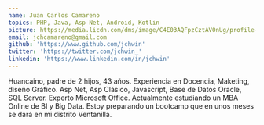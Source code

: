```yaml
---
name: Juan Carlos Camareno
topics: PHP, Java, Asp Net, Android, Kotlin
picture: https://media.licdn.com/dms/image/C4E03AQFpzCztAV0nUg/profile-displayphoto-shrink_200_200/0?e=1579132800&v=beta&t=dEXXtqDA6KRnqsRyN7Ps8bdK1_kyjNoYO4_T6eDTTzQ
email: jchcamareno@gmail.com
github: 'https://www.github.com/jchwin'
twitter: 'https://twitter.com/jchwin_'
linkedin: 'https://www.linkedin.com/in/jchwin' 
---
```


Huancaino, padre de 2 hijos, 43 años. Experiencia en Docencia, Maketing, diseño Gráfico. Asp Net, Asp Clásico, Javascript, Base de Datos Oracle, SQL Server. Experto Microsoft Office.
Actualmente estudiando un MBA Online de BI y Big Data.
Estoy preparando un bootcamp que en unos meses se dará en mi distrito Ventanilla.
